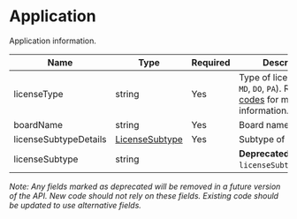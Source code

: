 # Application

Application information.

| Name | Type | Required | Description |
| - | - | - | - |
| licenseType | string | Yes | Type of license (e.g. `MD`, `DO`, `PA`). Refer to [codes](https://github.com/fsmb/api-docs/tree/master/docs/codes) for more information. |
| boardName | string | Yes | Board name. |
| licenseSubtypeDetails | [LicenseSubtype](license-subtype.md) | Yes | Subtype of license. |
| licenseSubtype | string | | **Deprecated**. Use `licenseSubtypeDetails`. |

*Note: Any fields marked as deprecated will be removed in a future version of the API. New code should not rely on these fields. Existing code should be updated to use alternative fields.*

